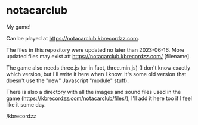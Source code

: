 # notacarclub
My game!

Can be played at https://notacarclub.kbrecordzz.com.

The files in this repository were updated no later than 2023-06-16. More updated files may exist att https://notacarclub.kbrecordzz.com/ [filename].

The game also needs three.js (or in fact, three.min.js) (I don't know exactly which version, but I'll write it here when I know. It's some old version that doesn't use the "new" Javascript "module" stuff).

There is also a directory with all the images and sound files used in the game (https://kbrecordzz.com/notacarclub/files/), I'll add it here too if I feel like it some day.

/kbrecordzz
